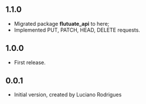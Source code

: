 ## 1.1.0

- Migrated package **flutuate_api** to here;
- Implemented PUT, PATCH, HEAD, DELETE requests.

## 1.0.0

- First release.

## 0.0.1

- Initial version, created by Luciano Rodrigues
